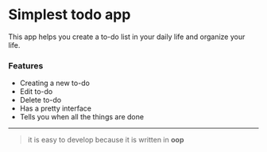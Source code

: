# Simplest todo app

This app helps you create a to-do list in your daily life and organize your life.

###   Features
- Creating a new to-do
- Edit to-do
- Delete to-do
- Has a pretty interface
- Tells you when all the things are done

------------





> it is easy to develop because it is written in **oop**